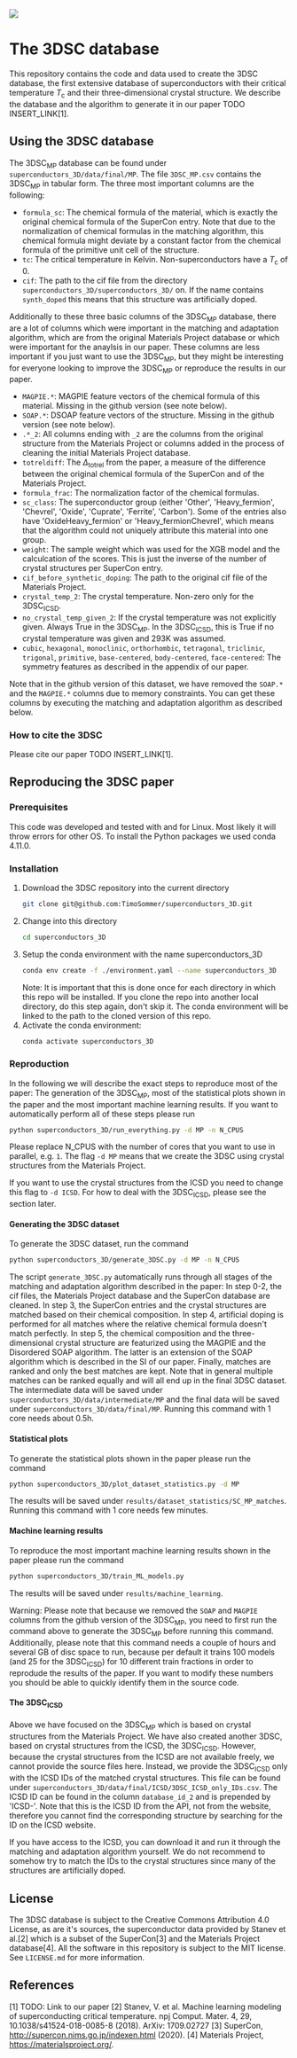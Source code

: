 <img src="resources/3DSC_logo_small.png" />


# The 3DSC database
This repository contains the code and data used to create the 3DSC database, the first extensive database of superconductors with their critical temperature *T*<sub>c</sub> and their three-dimensional crystal structure. We describe the  database and the algorithm to generate it in our paper TODO INSERT_LINK[1].


## Using the 3DSC database

The 3DSC<sub>MP</sub> database can be found under `superconductors_3D/data/final/MP`. The file `3DSC_MP.csv` contains the 3DSC<sub>MP</sub> in tabular form. The three most important columns are the following:

- `formula_sc`: The chemical formula of the material, which is exactly the original chemical formula of the SuperCon entry. Note that due to the normalization of chemical formulas in the matching algorithm, this chemical formula might deviate by a constant factor from the chemical formula of the primitive unit cell of the structure.
- `tc`: The critical temperature in Kelvin. Non-superconductors have a *T*<sub>c</sub> of 0.
- `cif`: The path to the cif file from the directory `superconductors_3D/superconductors_3D/` on. If the name contains `synth_doped` this means that this structure was artificially doped.

Additionally to these three basic columns of the 3DSC<sub>MP</sub> database, there are a lot of columns which were important in the matching and adaptation algorithm, which are from the original Materials Project database or which were important for the anaylsis in our paper. These columns are less important if you just want to use the 3DSC<sub>MP</sub>, but they might be interesting for everyone looking to improve the 3DSC<sub>MP</sub> or reproduce the results in our paper.

- `MAGPIE.*`: MAGPIE feature vectors of the chemical formula of this material. Missing in the github version (see note below).
- `SOAP.*`: DSOAP feature vectors of the structure. Missing in the github version (see note below).
- `.*_2`: All columns ending with `_2` are the columns from the original structure from the Materials Project or columns added in the process of cleaning the initial Materials Project database.
- `totreldiff`: The $\Delta_\mathrm{totrel}$ from the paper, a measure of the difference between the original chemical formula of the SuperCon and of the Materials Project.
- `formula_frac`: The normalization factor of the chemical formulas.
- `sc_class`: The superconductor group (either 'Other', 'Heavy_fermion', 'Chevrel', 'Oxide', 'Cuprate', 'Ferrite', 'Carbon'). Some of the entries also have 'OxideHeavy_fermion' or 'Heavy_fermionChevrel', which means that the algorithm could not uniquely attribute this material into one group.
- `weight`: The sample weight which was used for the XGB model and the calculcation of the scores. This is just the inverse of the number of crystal structures per SuperCon entry.
- `cif_before_synthetic_doping`: The path to the original cif file of the Materials Project.
- `crystal_temp_2`: The crystal temperature. Non-zero only for the 3DSC<sub>ICSD</sub>.
- `no_crystal_temp_given_2`: If the crystal temperature was not explicitly given. Always True in the 3DSC<sub>MP</sub>. In the 3DSC<sub>ICSD</sub>, this is True if no crystal temperature was given and 293K was assumed.
- `cubic`, `hexagonal`, `monoclinic`, `orthorhombic`, `tetragonal`, `triclinic`, `trigonal`, `primitive`, `base-centered`, `body-centered`, `face-centered`: The symmetry features as described in the appendix of our paper.

Note that in the github version of this dataset, we have removed the `SOAP.*` and the `MAGPIE.*` columns due to memory constraints. You can get these columns by executing the matching and adaptation algorithm as described below.


### How to cite the 3DSC
Please cite our paper TODO INSERT_LINK[1].


## Reproducing the 3DSC paper


### Prerequisites

This code was developed and tested with and for Linux. Most likely it will throw errors for other OS. To install the Python packages we used conda 4.11.0.


### Installation


1. Download the 3DSC repository into the current directory
   ```sh
   git clone git@github.com:TimoSommer/superconductors_3D.git
   ```
2. Change into this directory
   ```sh
   cd superconductors_3D
   ```
3. Setup the conda environment with the name superconductors_3D
   ```sh
   conda env create -f ./environment.yaml --name superconductors_3D
   ```
   Note: It is important that this is done once for each directory in which this repo will be installed. If you clone the repo into another local directory, do this step again, don't skip it. The conda environment will be linked to the path to the cloned version of this repo.
4. Activate the conda environment:
   ```sh
   conda activate superconductors_3D
   ```

   
### Reproduction
In the following we will describe the exact steps to reproduce most of the paper: The generation of the 3DSC<sub>MP</sub>, most of the statistical plots shown in the paper and the most important machine learning results. If you want to automatically perform all of these steps please run
```sh
python superconductors_3D/run_everything.py -d MP -n N_CPUS
```
Please replace N_CPUS with the number of cores that you want to use in parallel, e.g. `1`. The flag `-d MP` means that we create the 3DSC using crystal structures from the Materials Project.

If you want to use the crystal structures from the ICSD you need to change this flag to `-d ICSD`. For how to deal with the 3DSC<sub>ICSD</sub>, please see the section later.


#### Generating the 3DSC dataset
To generate the 3DSC dataset, run the command
```sh
python superconductors_3D/generate_3DSC.py -d MP -n N_CPUS
```
The script `generate_3DSC.py` automatically runs through all stages of the matching and adaptation algorithm described in the paper: In step 0-2, the cif files, the Materials Project database and the SuperCon database are cleaned. In step 3, the SuperCon entries and the crystal structures are matched based on their chemical composition. In step 4, artificial doping is performed for all matches where the relative chemical formula doesn't match perfectly. In step 5, the chemical composition and the three-dimensional crystal structure are featurized using the MAGPIE and the Disordered SOAP algorithm. The latter is an extension of the SOAP algorithm which is described in the SI of our paper. Finally, matches are ranked and only the best matches are kept. Note that in general multiple matches can be ranked equally and will all end up in the final 3DSC dataset.
The intermediate data will be saved under `superconductors_3D/data/intermediate/MP` and the final data will be saved under `superconductors_3D/data/final/MP`. Running this command with 1 core needs about 0.5h.


#### Statistical plots
To generate the statistical plots shown in the paper please run the command
```sh
python superconductors_3D/plot_dataset_statistics.py -d MP
```
The results will be saved under `results/dataset_statistics/SC_MP_matches`. Running this command with 1 core needs few minutes.


#### Machine learning results
To reproduce the most important machine learning results shown in the paper please run the command
```sh
python superconductors_3D/train_ML_models.py
```
The results will be saved under `results/machine_learning`.

Warning: Please note that because we removed the `SOAP` and `MAGPIE` columns from the github version of the 3DSC<sub>MP</sub>, you need to first run the command above to generate the 3DSC<sub>MP</sub> before running this command. Additionally, please note that this command needs a couple of hours and several GB of disc space to run, because per default it trains 100 models (and 25 for the 3DSC<sub>ICSD</sub>) for 10 different train fractions in order to reprodude the results of the paper. If you want to modify these numbers you should be able to quickly identify them in the source code.


#### The 3DSC<sub>ICSD</sub>
Above we have focused on the 3DSC<sub>MP</sub> which is based on crystal structures from the Materials Project. We have also created another 3DSC, based on crystal structures from the ICSD, the 3DSC<sub>ICSD</sub>. However, because the crystal structures from the ICSD are not available freely, we cannot provide the source files here. Instead, we provide the 3DSC<sub>ICSD</sub> only with the ICSD IDs of the matched crystal structures. This file can be found under `superconductors_3D/data/final/ICSD/3DSC_ICSD_only_IDs.csv`. The ICSD ID can be found in the column `database_id_2` and is prepended by 'ICSD-'. Note that this is the ICSD ID from the API, not from the website, therefore you cannot find the corresponding structure by searching for the ID on the ICSD website.

If you have access to the ICSD, you can download it and run it through the matching and adaptation algorithm yourself. We do not recommend to somehow try to match the IDs to the crystal structures since many of the structures are artificially doped.


## License
The 3DSC database is subject to the Creative Commons Attribution 4.0 License, as are it's sources, the superconductor data provided by Stanev et al.[2] which is a subset of the SuperCon[3] and the Materials Project database[4]. All the software in this repository is subject to the MIT license. See `LICENSE.md` for more information.


## References
[1] TODO: Link to our paper
[2] Stanev, V. et al. Machine learning modeling of superconducting critical temperature. npj Comput. Mater. 4, 29, 10.1038/s41524-018-0085-8 (2018). ArXiv: 1709.02727
[3] SuperCon, http://supercon.nims.go.jp/indexen.html (2020).
[4] Materials Project, https://materialsproject.org/.


